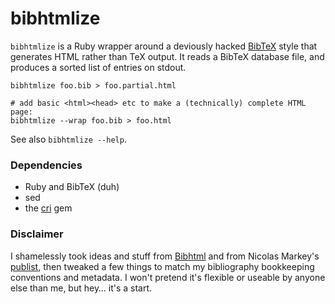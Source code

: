 # bibhtmlize

`bibhtmlize` is a Ruby wrapper around a deviously hacked [BibTeX](http://www.bibtex.org/) style that generates HTML rather than TeX output.
It reads a BibTeX database file, and produces a sorted list of entries on stdout.

    bibhtmlize foo.bib > foo.partial.html
    
    # add basic <html><head> etc to make a (technically) complete HTML page:
    bibhtmlize --wrap foo.bib > foo.html

See also `bibhtmlize --help`.

### Dependencies

- Ruby and BibTeX (duh)
- sed
- the [cri](http://rubydoc.info/gems/cri/file/README.md) gem

### Disclaimer

I shamelessly took ideas and stuff from [Bibhtml](http://nxg.me.uk/dist/bibhtml/) and from Nicolas Markey's [publist](http://www.lsv.ens-cachan.fr/~markey/BibTeX/publist/), then tweaked a few things to match my bibliography bookkeeping conventions and metadata. I won't pretend it's flexible or useable by anyone else than me, but hey… it's a start.

